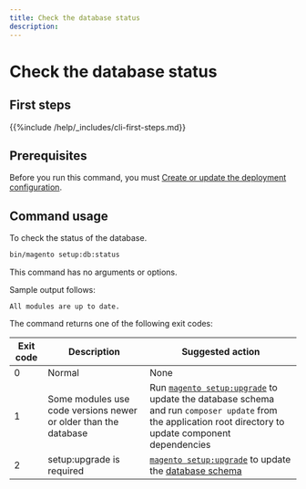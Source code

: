 ```yaml
---
title: Check the database status
description:
---
```


# Check the database status

## First steps

{{%include /help/_includes/cli-first-steps.md}}

## Prerequisites

Before you run this command, you must [Create or update the deployment configuration](deployment.md).

## Command usage

To check the status of the database.

```bash
bin/magento setup:db:status
```

This command has no arguments or options.

Sample output follows:

```terminal
All modules are up to date.
```

The command returns one of the following exit codes:

Exit code  | Description | Suggested action
|--------------|--------------|--------------|
 0 | Normal | None |
 1 | Some modules use code versions newer or older than the database | Run [`magento setup:upgrade`](database-upgrade.md) to update the database schema and run `composer update` from the application root directory to update component dependencies |
 2 | setup:upgrade is required | [`magento setup:upgrade`](database-upgrade.md) to update the [database schema](https://glossary.magento.com/database-schema) |
